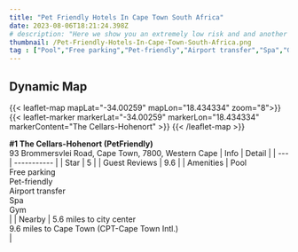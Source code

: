 ```yaml
---
title: "Pet Friendly Hotels In Cape Town South Africa"
date: 2023-08-06T18:21:24.398Z
# description: "Here we show you an extremely low risk and and another medium risk approach to earn passive income "
thumbnail: /Pet-Friendly-Hotels-In-Cape-Town-South-Africa.png
tag : ["Pool","Free parking","Pet-friendly","Airport transfer","Spa","Gym"]
---
```


## Dynamic Map
{{< leaflet-map  mapLat="-34.00259" mapLon="18.434334" zoom="8">}}
    {{< leaflet-marker markerLat="-34.00259" markerLon="18.434334" markerContent="The Cellars-Hohenort" >}}
{{< /leaflet-map >}}


**#1 The Cellars-Hohenort (PetFriendly)**<br>93 Brommersvlei Road, Cape Town, 7800, Western Cape
| Info | Detail |
| --- | ----------- |
| Star | 5 |
| Guest Reviews | 9.6 |
| Amenities | Pool<br>Free parking<br>Pet-friendly<br>Airport transfer<br>Spa<br>Gym<br> |
| Nearby | 5.6 miles to city center<br>9.6 miles to Cape Town (CPT-Cape Town Intl.)<br> |

